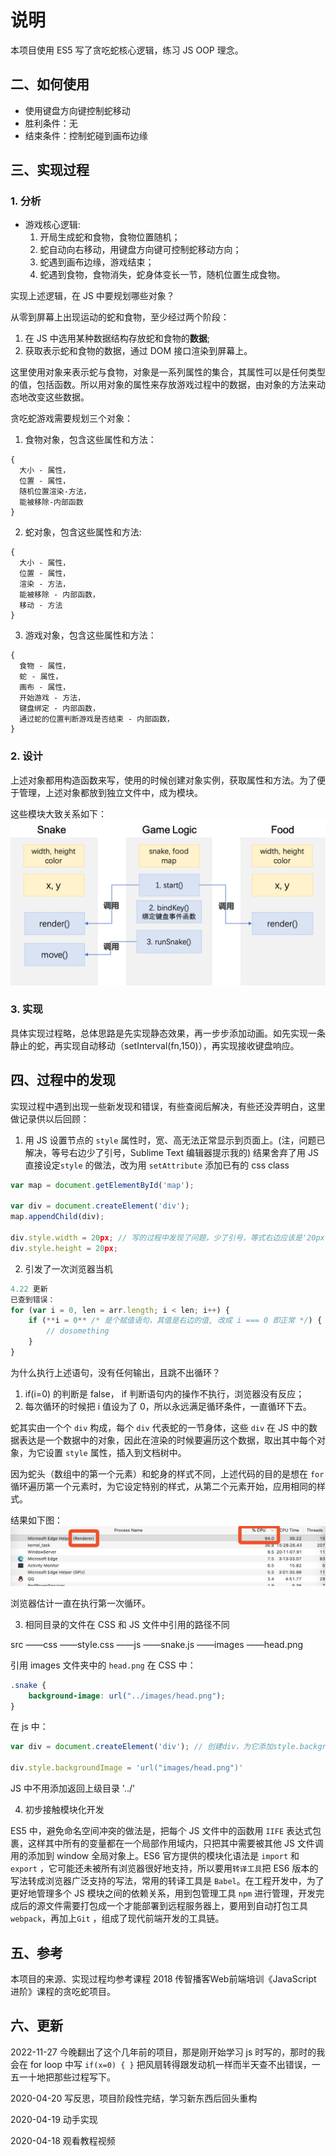 # 说明

本项目使用 ES5 写了贪吃蛇核心逻辑，练习 JS OOP 理念。

## 二、如何使用
- 使用键盘方向键控制蛇移动
- 胜利条件：无
- 结束条件：控制蛇碰到画布边缘

## 三、实现过程

### 1. 分析

- 游戏核心逻辑:
	1. 开局生成蛇和食物，食物位置随机；
	2. 蛇自动向右移动，用键盘方向键可控制蛇移动方向；
	3. 蛇遇到画布边缘，游戏结束；
	4. 蛇遇到食物，食物消失，蛇身体变长一节，随机位置生成食物。

实现上述逻辑，在 JS 中要规划哪些对象？

从零到屏幕上出现运动的蛇和食物，至少经过两个阶段：
1. 在 JS 中选用某种数据结构存放蛇和食物的**数据**;
2. 获取表示蛇和食物的数据，通过 DOM 接口渲染到屏幕上。

这里使用对象来表示蛇与食物，对象是一系列属性的集合，其属性可以是任何类型的值，包括函数。所以用对象的属性来存放游戏过程中的数据，由对象的方法来动态地改变这些数据。

贪吃蛇游戏需要规划三个对象：
1. 食物对象，包含这些属性和方法：

```
{
  大小 - 属性，
  位置 - 属性，
  随机位置渲染-方法，
  能被移除-内部函数
}
```

2. 蛇对象，包含这些属性和方法:

```
{
  大小 - 属性，
  位置 - 属性，
  渲染 - 方法，
  能被移除 - 内部函数，
  移动 - 方法
}
```

3. 游戏对象，包含这些属性和方法：

```
{
  食物 - 属性，
  蛇 - 属性，
  画布 - 属性，
  开始游戏 - 方法，
  键盘绑定 - 内部函数，
  通过蛇的位置判断游戏是否结束 - 内部函数，
}
```

### 2. 设计

上述对象都用构造函数来写，使用的时候创建对象实例，获取属性和方法。为了便于管理，上述对象都放到独立文件中，成为模块。

这些模块大致关系如下：
![模块关系图](images/modules_of_greedysnake.png)

### 3. 实现

具体实现过程略，总体思路是先实现静态效果，再一步步添加动画。如先实现一条静止的蛇，再实现自动移动（setInterval(fn,150)），再实现接收键盘响应。

## 四、过程中的发现

实现过程中遇到出现一些新发现和错误，有些查阅后解决，有些还没弄明白，这里做记录供以后回顾：

1. 用 JS 设置节点的 `style` 属性时，宽、高无法正常显示到页面上。(注，问题已解决，等号右边少了引号，Sublime Text 编辑器提示我的)
结果舍弃了用 JS 直接设定`style` 的做法，改为用 `setAttribute` 添加已有的 css class

```javascript
var map = document.getElementById('map'); 

var div = document.createElement('div'); 
map.appendChild(div);

div.style.width = 20px; // 写的过程中发现了问题，少了引号，等式右边应该是'20px'
div.style.height = 20px; 

```

2. 引发了一次浏览器当机
```js
4.22 更新
已查到错误：
for (var i = 0, len = arr.length; i < len; i++) {
	if (**i = 0** /* 是个赋值语句，其值是右边的值, 改成 i === 0 即正常 */) { //
		// dosomething
	}
}
```

为什么执行上述语句，没有任何输出，且跳不出循环？
1. if(i=0) 的判断是 false， if 判断语句内的操作不执行，浏览器没有反应；
2. 每次循环的时候把 i 值设为了 0，所以永远满足循环条件，一直循环下去。

蛇其实由一个个 `div` 构成，每个 `div` 代表蛇的一节身体，这些 `div` 在 JS 中的数据表达是一个数据中的对象，因此在渲染的时候要遍历这个数据，取出其中每个对象，为它设置 `style` 属性，插入到文档树中。

因为蛇头（数组中的第一个元素）和蛇身的样式不同，上述代码的目的是想在 `for` 循环遍历第一个元素时，为它设定特别的样式，从第二个元素开始，应用相同的样式。

结果如下图：
![几秒后，风扇吹得跟发动机似得](images/rendering_forever.jpg)

浏览器估计一直在执行第一次循环。

3. 相同目录的文件在 CSS 和 JS 文件中引用的路径不同

src
  ——css
  	——style.css
  ——js
  	——snake.js
  ——images
  	——head.png

引用 images 文件夹中的 `head.png`
在 CSS 中：
```css
.snake {
	background-image: url("../images/head.png");
}
```

在 js 中：
```js
var div = document.createElement('div'); // 创建div，为它添加style.backgroundImage

div.style.backgroundImage = 'url("images/head.png")'
```
JS 中不用添加返回上级目录 '../'

4. 初步接触模块化开发

ES5 中，避免命名空间冲突的做法是，把每个 JS 文件中的函数用 `IIFE` 表达式包裹，这样其中所有的变量都在一个局部作用域内，只把其中需要被其他 JS 文件调用的添加到 window 全局对象上。ES6 官方提供的模块化语法是 `import` 和 `export` ，它可能还未被所有浏览器很好地支持，所以要用`转译工具`把 ES6 版本的写法转成浏览器广泛支持的写法，常用的转译工具是 `Babel`。在工程开发中，为了更好地管理多个 JS 模块之间的依赖关系，用到包管理工具 `npm` 进行管理，开发完成后的源文件需要打包成一个才能部署到远程服务器上，要用到自动打包工具 `webpack`，再加上`Git` ，组成了现代前端开发的工具链。

## 五、参考

本项目的来源、实现过程均参考课程 2018 传智播客Web前端培训《JavaScript 进阶》课程的贪吃蛇项目。

## 六、更新

2022-11-27 今晚翻出了这个几年前的项目，那是刚开始学习 js 时写的，那时的我会在 for loop 中写 `if(x=0) { }` 把风扇转得跟发动机一样而半天查不出错误，一五一十地把那些过程写下。

2020-04-20 写反思，项目阶段性完结，学习新东西后回头重构

2020-04-19 动手实现

2020-04-18 观看教程视频



